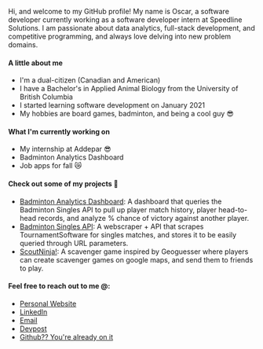 Hi, and welcome to my GitHub profile! My name is Oscar, a software developer currently working as a software developer intern at Speedline Solutions. I am passionate about data analytics, full-stack development, and competitive programming, and always love delving into new problem domains. 

#### A little about me
* I'm a dual-citizen (Canadian and American)
* I have a Bachelor's in Applied Animal Biology from the University of British Columbia
* I started learning software development on January 2021
* My hobbies are board games, badminton, and being a cool guy 😎

#### What I'm currently working on
* My internship at Addepar 😎
* Badminton Analytics Dashboard
* Job apps for fall 😿

#### Check out some of my projects 📖
* [Badminton Analytics Dashboard](http://analytics.badminton-api.com): A dashboard that queries the Badminton Singles API to pull up player match history, player head-to-head records, and analyze % chance of victory against another player.
* [Badminton Singles API](https://api.badminton-api.com): A webscraper + API that scrapes TournamentSoftware for singles matches, and stores it to be easily queried through URL parameters.
* [ScoutNinja!](https://scoutninja.herokuapp.com): A scavenger game inspired by Geoguesser where players can create scavenger games on google maps, and send them to friends to play.

#### Feel free to reach out to me @:
* [Personal Website](https://oscar-la.com)
* [LinkedIn](https://linkedin.com/in/oscar-la-bc/)
* [Email](mailto:oscarla5747@gmail.com)
* [Devpost](https://devpost.com/oscarla5747)
* [Github?? You're already on it](https://github.com/oscarlaaaa)
